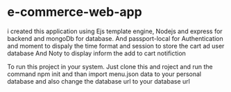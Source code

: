 # e-commerce-web-app
i created this application using Ejs template engine, Nodejs and express for backend and mongoDb for database. 
And passport-local for Authentication and moment to dispaly the time format and session to store the cart ad user database
And Noty to display inform the add to cart notifiction


To run this project in your system.
Just clone this and roject and run the command npm init
and than import menu.json data to your personal database and also change the database url to your database url
